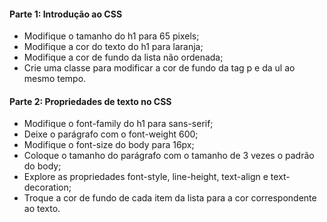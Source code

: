 #### Parte 1: Introdução ao CSS

- Modifique o tamanho do h1 para 65 pixels;
- Modifique a cor do texto do h1 para laranja;
- Modifique a cor de fundo da lista não ordenada;
- Crie uma classe para modificar a cor de fundo da tag p e da ul ao mesmo tempo.

#### Parte 2: Propriedades de texto no CSS

- Modifique o font-family do h1 para sans-serif;
- Deixe o parágrafo com o font-weight 600;
- Modifique o font-size do body para 16px;
- Coloque o tamanho do parágrafo com o tamanho de 3 vezes o padrão do body;
- Explore as propriedades font-style, line-height, text-align e text-decoration;
- Troque a cor de fundo de cada item da lista para a cor correspondente ao texto.